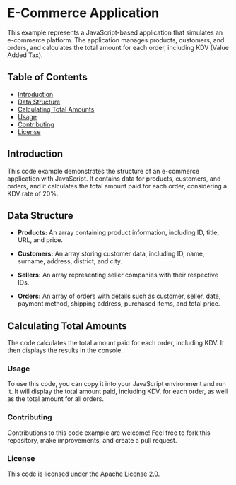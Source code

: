# E-Commerce Application

This example represents a JavaScript-based application that simulates an e-commerce platform. The application manages products, customers, and orders, and calculates the total amount for each order, including KDV (Value Added Tax).

## Table of Contents

- [Introduction](#introduction)
- [Data Structure](#data-structure)
- [Calculating Total Amounts](#calculating-total-amounts)
- [Usage](#usage)
- [Contributing](#contributing)
- [License](#license)

## Introduction

This code example demonstrates the structure of an e-commerce application with JavaScript. It contains data for products, customers, and orders, and it calculates the total amount paid for each order, considering a KDV rate of 20%.

## Data Structure

- **Products:** An array containing product information, including ID, title, URL, and price.

- **Customers:** An array storing customer data, including ID, name, surname, address, district, and city.

- **Sellers:** An array representing seller companies with their respective IDs.

- **Orders:** An array of orders with details such as customer, seller, date, payment method, shipping address, purchased items, and total price.

## Calculating Total Amounts

The code calculates the total amount paid for each order, including KDV. It then displays the results in the console.

### Usage

To use this code, you can copy it into your JavaScript environment and run it. It will display the total amount paid, including KDV, for each order, as well as the total amount for all orders.

### Contributing

Contributions to this code example are welcome! Feel free to fork this repository, make improvements, and create a pull request.

### License

This code is licensed under the [Apache License 2.0](LICENSE).
